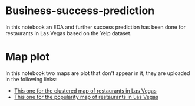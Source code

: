 # Business-success-prediction
In this notebook an EDA and further success prediction has been done for restaurants in Las Vegas based on the Yelp dataset. 

# Map plot
In this notebook two maps are plot that don't appear in it, they are uploaded in the following links:

- [This one for the clustered map of restaurants in Las Vegas](https://recou.so/hoods)
- [This one for the popularity map of restaurants in Las Vegas](https://recou.so/popularity)
